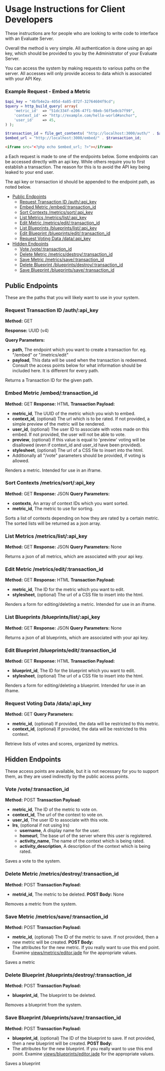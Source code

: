 # Usage Instructions for Client Developers

These instructions are for people who are looking to write code to interface with an Evaluate Server.

Overall the method is very simple. All authentication is done using an api key, which should be provided to you by the Administrator of your Evaluate Server.

You can access the system by making requests to various paths on the server. All accesses will only provide access to data which is associated with your API Key.

### Example Request - Embed a Metric
```php
$api_key = "4bfb4e2a-405d-4a85-872f-32764604f9cd";
$query = http_build_query( array(
	'metric_id'  => "51dc334f-e206-47f1-98eb-56f5e0cb7f99",
	'context_id' => "http://example.com/hello-world#anchor",
	'user_id'    => 45,
) );

$transaction_id = file_get_contents( "http://localhost:3000/auth/" . $api_key . "?" . $query );
$embed_url = "http://localhost:3000/embed/" . $transaction_id;
```
```html
<iframe src="<?php echo $embed_url; ?>"></iframe>
```
a
Each request is made to one of the endpoints below. Some endpoints can be accessed directly with an api key. While others require you to first establish a transaction. The reason for this is to avoid the API key being leaked to your end user.

The api key or transaction id should be appended to the endpoint path, as noted below.

- [Public Endpoints](#)
	- [Request Transaction ID  /auth/:api_key](#)
	- [Embed Metric  /embed/:transaction_id](#)
	- [Sort Contexts  /metrics/sort/:api_key](#)
	- [List Metrics  /metrics/list/:api_key](#)
	- [Edit Metric  /metrics/edit/:transaction_id](#)
	- [List Blueprints  /blueprints/list/:api_key](#)
	- [Edit Blueprint  /blueprints/edit/:transaction_id](#)
	- [Request Voting Data  /data/:api_key](#)
- [Hidden Endpoints](#)
	- [Vote  /vote/:transaction_id](#)
	- [Delete Metric  /metrics/destroy/:transaction_id](#)
	- [Save Metric  /metrics/save/:transaction_id](#)
	- [Delete Blueprint  /blueprints/destroy/:transaction_id](#)
	- [Save Blueprint  /blueprints/save/:transaction_id](#)

## Public Endpoints
These are the paths that you will likely want to use in your system.

### Request Transaction ID  /auth/:api_key
**Method:** GET

**Response:** UUID (v4)

**Query Parameters:**
* **path**, The endpoint which you want to create a transaction for. eg. "/embed" or "/metrics/edit"
* **payload**, This data will be used when the transaction is redeemed. Consult the access points below for what information should be included here. It is different for every path.

Returns a Transaction ID for the given path.

### Embed Metric  /embed/:transaction_id
**Method:** GET
**Response:** HTML
**Transaction Payload:**
* **metric_id**, The UUID of the metric which you wish to embed.
* **context_id**, (optional) The url which is to be rated. If not provided, a simple preview of the metric will be rendered.
* **user_id**, (optional) The user ID to associate with votes made on this embed. If not provided, the user will not be able to vote.
* **preview**, (optional) If this value is equal to 'preview' voting will be disallowed (even if context_id and user_id have been provided).
* **stylesheet**, (optional) The url of a CSS file to insert into the html.
* Additionally all "/vote" parameters should be provided, if voting is allowed.

Renders a metric. Intended for use in an iframe.

### Sort Contexts  /metrics/sort/:api_key
**Method:** GET
**Response:** JSON
**Query Parameters:**
* **contexts**, An array of context IDs which you want sorted.
* **metric_id**, The metric to use for sorting.

Sorts a list of contexts depending on how they are rated by a certain metric.
The sorted lists will be returned as a json array.

### List Metrics  /metrics/list/:api_key
**Method:** GET
**Response:** JSON
**Query Parameters:** None

Returns a json of all metrics, which are associated with your api key.

### Edit Metric  /metrics/edit/:transaction_id
**Method:** GET
**Response:** HTML
**Transaction Payload:**
* **metric_id**, The ID for the metric which you want to edit.
* **stylesheet**, (optional) The url of a CSS file to insert into the html.

Renders a form for editing/deleting a metric. Intended for use in an iframe.

### List Blueprints  /blueprints/list/:api_key
**Method:** GET
**Response:** JSON
**Query Parameters:** None

Returns a json of all blueprints, which are associated with your api key.

### Edit Blueprint  /blueprints/edit/:transaction_id
**Method:** GET
**Response:** HTML
**Transaction Payload:**
* **blueprint_id**, The ID for the blueprint which you want to edit.
* **stylesheet**, (optional) The url of a CSS file to insert into the html.

Renders a form for editing/deleting a blueprint. Intended for use in an iframe.

### Request Voting Data  /data/:api_key
**Method:** GET
**Query Parameters:**
* **metric_id**, (optional) If provided, the data will be restricted to this metric.
* **context_id**, (optional) If provided, the data will be restricted to this context.

Retrieve lists of votes and scores, organized by metrics.


## Hidden Endpoints
These access points are available, but it is not necessary for you to support them, as they are used indirectly by the public access points.

### Vote  /vote/:transaction_id
**Method:** POST
**Transaction Payload:**
* **metric_id**, The ID of the metric to vote on.
* **context_id**, The url of the context to vote on.
* **user_id**, The user ID to associate with this vote.
* **lrs**, (optional if not using lrs)
  * **username**, A display name for the user.
  * **homeurl**, The base url of the server where this user is registered.
  * **activity_name**, The name of the context which is being rated.
  * **activity_description**, A description of the context which is being rated.

Saves a vote to the system.

### Delete Metric  /metrics/destroy/:transaction_id
**Method:** POST
**Transaction Payload:**
* **metrid_id**, The metric to be deleted.
**POST Body:** None

Removes a metric from the system.

### Save Metric  /metrics/save/:transaction_id
**Method:** POST
**Transaction Payload:**
* **metric_id**, (optional) The ID of the metric to save. If not provided, then a new metric will be created.
**POST Body:**
* The attributes for the new metric. If you really want to use this end point. Examine [views/metrics/editor.jade](../views/metrics/editor) for the appropriate values.

Saves a metric

### Delete Blueprint  /blueprints/destroy/:transaction_id
**Method:** POST
**Transaction Payload:**
 * **blueprint_id**, The blueprint to be deleted.

Removes a blueprint from the system.

### Save Blueprint  /blueprints/save/:transaction_id
**Method:** POST
**Transaction Payload:**
* **blueprint_id**, (optional) The ID of the blueprint to save. If not provided, then a new blueprint will be created.
**POST Body:**
* The attributes for the new blueprint. If you really want to use this end point. Examine [views/blueprints/editor.jade](../views/blueprints/editor) for the appropriate values.

Saves a blueprint
